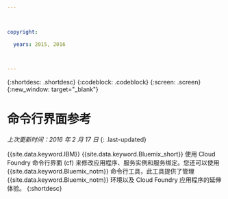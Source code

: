 ```yaml
---

 

copyright:

  years: 2015, 2016

 

---
```


{:shortdesc: .shortdesc}
{:codeblock: .codeblock}
{:screen: .screen}
{:new_window: target="_blank"}

# 命令行界面参考


*上次更新时间：2016 年 2 月 17 日*
{: .last-updated}

{{site.data.keyword.IBM}} {{site.data.keyword.Bluemix_short}} 使用 Cloud Foundry 命令行界面 (cf) 来修改应用程序、服务实例和服务绑定。您还可以使用 {{site.data.keyword.Bluemix_notm}} 命令行工具，此工具提供了管理 {{site.data.keyword.Bluemix_notm}} 环境以及 Cloud Foundry 应用程序的延伸体验。
{:shortdesc}
